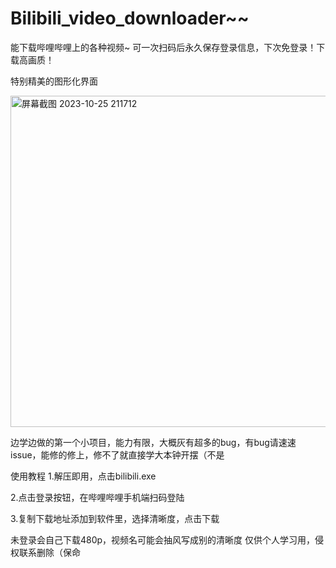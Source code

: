 # Bilibili_video_downloader~~

能下载哔哩哔哩上的各种视频~
可一次扫码后永久保存登录信息，下次免登录！下载高画质！

特别精美的图形化界面

<img width="530" alt="屏幕截图 2023-10-25 211712" src="https://github.com/xinbaji/Bilibili_video_downloader-/assets/49865753/590eef4b-56b3-4ca2-b102-c8367935a0b6">

边学边做的第一个小项目，能力有限，大概灰有超多的bug，有bug请速速issue，能修的修上，修不了就直接学大本钟开摆（不是

使用教程
1.解压即用，点击bilibili.exe

2.点击登录按钮，在哔哩哔哩手机端扫码登陆

3.复制下载地址添加到软件里，选择清晰度，点击下载

未登录会自己下载480p，视频名可能会抽风写成别的清晰度
仅供个人学习用，侵权联系删除（保命
